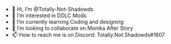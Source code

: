 - 👋 Hi, I’m @Totally-Not-Shadowds
- 👀 I’m interested in DDLC Mods
- 🌱 I’m currently learning Coding and designing
- 💞️ I’m looking to collaborate on Monika After Story
- 📫 How to reach me is on Discord: Totally.Not.Shadowds#1607 

<!---
Totally-Not-Shadowds/Totally-Not-Shadowds is a ✨ special ✨ repository because its `README.md` (this file) appears on your GitHub profile.
You can click the Preview link to take a look at your changes.
--->
